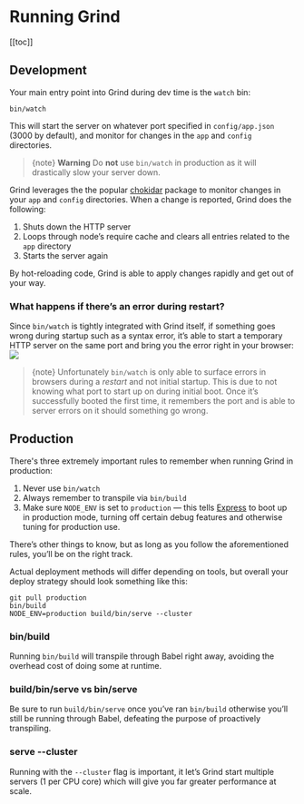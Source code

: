 # Running Grind

[[toc]]

## Development

Your main entry point into Grind during dev time is the `watch` bin:
```shell
bin/watch
```

This will start the server on whatever port specified in `config/app.json` (3000 by default), and monitor for changes in the `app` and `config` directories.

> {note} **Warning** Do **not** use `bin/watch` in production as it will drastically slow your server down.

Grind leverages the the popular [chokidar](https://www.npmjs.com/package/chokidar) package to monitor changes in your `app` and `config` directories.  When a change is reported, Grind does the following:

1. Shuts down the HTTP server
2. Loops through node’s require cache and clears all entries related to the `app` directory
3. Starts the server again

By hot-reloading code, Grind is able to apply changes rapidly and get out of your way.

### What happens if there’s an error during restart?
Since `bin/watch` is tightly integrated with Grind itself, if something goes wrong during startup such as a syntax error, it’s able to start a temporary HTTP server on the same port and bring you the error right in your browser:
![](https://s3.amazonaws.com/assets.grind.rocks/docs/img/example-error.png)

> {note} Unfortunately `bin/watch` is only able to surface errors in browsers during a _restart_ and not initial startup.  This is due to not knowing what port to start up on during initial boot.  Once it’s successfully booted the first time, it remembers the port and is able to server errors on it should something go wrong.

## Production
There's three extremely important rules to remember when running Grind in production:

1. Never use `bin/watch`
2. Always remember to transpile via `bin/build`
3. Make sure `NODE_ENV` is set to `production` — this tells [Express](http://expressjs.com) to boot up in production mode, turning off certain debug features and otherwise tuning for production use.

There’s other things to know, but as long as you follow the aforementioned rules, you’ll be on the right track.

Actual deployment methods will differ depending on tools, but overall your deploy strategy should look something like this:
```shell
git pull production
bin/build
NODE_ENV=production build/bin/serve --cluster
```

### bin/build
Running `bin/build` will transpile through Babel right away, avoiding the overhead cost of doing some at runtime.

### build/bin/serve vs bin/serve
Be sure to run `build/bin/serve` once you’ve ran `bin/build` otherwise you’ll still be running through Babel, defeating the purpose of proactively transpiling.

### serve --cluster
Running with the `--cluster` flag is important, it let’s Grind start multiple servers (1 per CPU core) which will give you far greater performance at scale.
